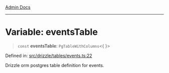 [Admin Docs](/)

***

# Variable: eventsTable

> `const` **eventsTable**: `PgTableWithColumns`\<\{ \}\>

Defined in: [src/drizzle/tables/events.ts:22](https://github.com/Sourya07/talawa-api/blob/cfbd515d04ffba748b09232a33807f1845dd1878/src/drizzle/tables/events.ts#L22)

Drizzle orm postgres table definition for events.

